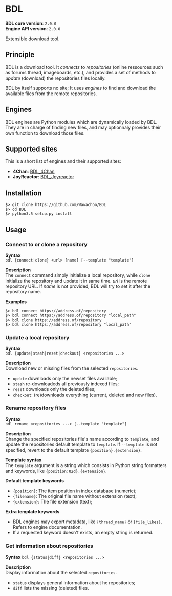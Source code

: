 # BDL
**BDL core version**: `2.0.0`  
**Engine API version**: `2.0.0`

Extensible download tool.


## Principle
BDL is a download tool. It *connects* to *repositories* (online
ressources such as forums thread, imageboards, etc.), and provides a set of
methods to *update* (download) the repositories files locally.

BDL by itself supports no site; It uses *engines* to find and download the
available files from the remote repositories.


## Engines
BDL engines are Python modules which are dynamically loaded by BDL. They are in
charge of finding new files, and may optionnaly provides their own
function to download those files.


## Supported sites
This is a short list of engines and their supported sites:
* **4Chan**: [BDL_4Chan](https://github.com/Wawachoo/BDL_4Chan)
* **JoyReactor**: [BDL_Joyreactor](https://github.com/Wawachoo/BDL_Joyreactor)


## Installation
```shell
$> git clone https://github.com/Wawachoo/BDL
$> cd BDL
$> python3.5 setup.py install
```


## Usage

### Connect to or clone a repository
**Syntax**  
`bdl {connect|clone} <url> [name] [--template "template"]`

**Description**  
The `connect` command simply initialize a local repository, while `clone`
initialize the repository and update it in same time. *url* is the remote
repository URL.
If *name* is not provided, BDL will try to set it after the repository name.

**Examples**  
```shell
$> bdl connect https://address.of/repository
$> bdl connect https://address.of/repository "local_path"
$> bdl clone https://address.of/repository
$> bdl clone https://address.of/repository "local_path"
```


### Update a local repository
**Syntax**  
`bdl {update|stash|reset|checkout} <repositories ...>`

**Description**  
Download new or missing files from the selected `repositories`.
* `update` downloads only the newset files available;
* `stash` re-downloadeds all previously indexed files;
* `reset` downloads only the deleted files;
* `checkout`: (re)downloads everything (current, deleted and new files).


### Rename repository files
**Syntax**  
`bdl rename <repositories ...> [--template "template"]`

**Description**  
Change the specified repositories file's name according to `template`, and
update the repositories default template to `template`. If `--template` is not
specified, revert to the default template `{position}.{extension}`.

**Template syntax**  
The `template` argument is a string which consists in Python string formatters
and keywords, like `{position:02d}.{extension}`.


**Default template keywords**  
* `{position}`: The item position in index database (numeric);
* `{filename}`: The original file name without extension (text);
* `{extension}`: The file extension (text);

**Extra template keywords**  
* BDL engines may export metadata, like `{thread_name}` or `{file_likes}`.
  Refers to engine documentation.
* If a requested keyword doesn't exists, an empty string is returned.


### Get information about repositories
**Syntax**
`bdl {status|diff} <repositories ...>`

**Description**    
Display information about the selected `repositories`.
* `status` displays general information about he repositories;
* `diff` lists the missing (deleted) files.
